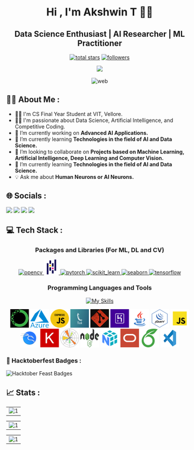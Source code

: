 <h1 align = 'center'>Hi , I'm Akshwin T 👋👋</h1>
<h2 align = 'center'> Data Science Enthusiast | AI Researcher | ML Practitioner </h2>
<p align="center"> 
  <a href="https://github.com/akshwin?tab=repositories&sort=stargazers">
    <img alt="total stars" title="Total stars on GitHub" src="https://custom-icon-badges.demolab.com/github/stars/akshwin?color=FFBF00&style=for-the-badge&labelColor=ff5e00&logo=star"/></a>
  <a href="https://github.com/akshwin?tab=followers">
    <img alt="followers" title="Follow me on Github" src="https://custom-icon-badges.demolab.com/github/followers/akshwin?color=236ad3&labelColor=1155ba&style=for-the-badge&logo=person-add&label=Follow&logoColor=white"/></a>
<p align="center"> <img src="https://komarev.com/ghpvc/?username=akshwin&style=for-the-badge&color=0a2647"> </p>
  
<p align="center">
  <img src="https://www.nowsta.com/static/uploads/2023/07/AI-Arm-in-space-scaled.jpg" alt="web" width="550" height="350"/>

## 🧑‍🎓 About Me :

- 👨‍🎓 I'm CS Final Year Student at VIT, Vellore.
- 👨‍💻 I'm passionate about Data Science, Artificial Intelligence, and Competitive Coding.
- 🔭 I’m currently working on **Advanced AI Applications.**
- 🌱 I’m currently learning **Technologies in the field of  AI and Data Science.**
- 👯 I’m looking to collaborate on **Projects based on Machine Learning, Artificial Intelligence, Deep Learning and Computer Vision.**
- 🌱 I’m currently learning **Technologies in the field of  AI and Data Science.**
- 💡 Ask me about **Human Neurons or AI Neurons.**

## 🌐 Socials : 
<div >
  <a href="https://linkedin.com/in/akshwin"><img src="https://img.shields.io/badge/LinkedIn-0077B5?style=for-the-badge&logo=linkedin&logoColor=white"></a>
  <a href="https://twitter.com/akshwin_2003"><img src="https://img.shields.io/badge/Twitter-1DA1F2?style=for-the-badge&logo=twitter&logoColor=white"></a>
  <a href="https://leetcode.com/akshwin/"><img src="https://img.shields.io/badge/-LeetCode-FFA116?style=for-the-badge&logo=LeetCode&logoColor=black"></a>
  <a href="https://github.com/akshwin"><img src="https://img.shields.io/badge/GitHub-100000?style=for-the-badge&logo=github&logoColor=white"></a>

  <!-- <a href="https://raj03kumar.github.io"><img src="https://img.shields.io/badge/website-000000?style=for-the-badge&logo=About.me&logoColor=white"></a> -->
</div>

## 💻 Tech Stack :

<div align='center'>
<h3 align="center">Packages and Libraries (For ML, DL and CV)</h3>
<p align="center"><a href="https://opencv.org/" target="_blank" rel="noreferrer"> <img src="https://www.vectorlogo.zone/logos/opencv/opencv-icon.svg" alt="opencv" width="40" height="40"/> </a> <a href="https://pandas.pydata.org/" target="_blank" rel="noreferrer"> <img src="https://raw.githubusercontent.com/devicons/devicon/2ae2a900d2f041da66e950e4d48052658d850630/icons/pandas/pandas-original.svg" alt="pandas" width="40" height="40"/> </a> <a href="https://pytorch.org/" target="_blank" rel="noreferrer"> <img src="https://www.vectorlogo.zone/logos/pytorch/pytorch-icon.svg" alt="pytorch" width="40" height="40"/> </a> <a href="https://scikit-learn.org/" target="_blank" rel="noreferrer"> <img src="https://upload.wikimedia.org/wikipedia/commons/0/05/Scikit_learn_logo_small.svg" alt="scikit_learn" width="40" height="40"/> </a> <a href="https://seaborn.pydata.org/" target="_blank" rel="noreferrer"> <img src="https://seaborn.pydata.org/_images/logo-mark-lightbg.svg" alt="seaborn" width="40" height="40"/> </a> <a href="https://www.tensorflow.org" target="_blank" rel="noreferrer"> <img src="https://www.vectorlogo.zone/logos/tensorflow/tensorflow-icon.svg" alt="tensorflow" width="40" height="40"/> </a>

</p>
</div>

<div align='center'>
<h3>Programming Languages and Tools</h3>

[![My Skills](https://skillicons.dev/icons?i=html,css,js,bootstrap,django,c,cpp,py,java,aws,eclipse,github,linux,mysql,powershell,r&perline=16)](https://skillicons.dev)

<img src="./anaconda.png" alt="anaconda" width="50" height="50"/> </a>
<img src="./azure.png" alt="azure" width="50" height="50"/> </a>
<img src="./express-js.png" alt="express-js" width="50" height="50"/> </a>
<img src="./flask.png" alt="flask" width="50" height="50"/> </a>
<img src="./git.png" alt="git" width="50" height="50"/> </a>
<img src="./heroku.png" alt="heroku" width="50" height="50"/> </a>
<img src="./java.png" alt="java" width="50" height="50"/> </a>
<img src="./jquery.png" alt="c" width="50" height="50"/> </a>
<img src="./js.png" alt="c" width="50" height="50"/> </a>
<img src="./kali linux.png" alt="c" width="50" height="50"/> </a>
<img src="./keras.jpg" alt="c" width="50" height="50"/> </a>
<img src="./matplotlib.png" alt="c" width="50" height="50"/> </a>
<img src="./nodejs.png" alt="c" width="50" height="50"/> </a>
<img src="./numpy.png" alt="c" width="50" height="50"/> </a>
<img src="./oracle.png" alt="c" width="50" height="50"/> </a>
<img src="./overleaf.png" alt="c" width="50" height="50"/> </a>
<img src="./vscode.jpg" alt="c" width="50" height="50"/> </a>
</div>

### 📔 Hacktoberfest Badges :

![Hacktober Feast Badges](https://holopin.me/akshwin)

## 📈  Stats : 
<table align="center">
  <tr>
    <td><img src="https://github-profile-summary-cards.vercel.app/api/cards/profile-details?username=akshwin&theme=monokai"  display=block width=100% height=auto  alt="1" ></td>
  </tr> 
</table>

<table align="center">
  <tr>
    <td><img src="https://github-readme-streak-stats.herokuapp.com/?user=akshwin&theme=monokai"  display=block width=100% height=auto  alt="1" ></td>
  </tr> 
</table>

<table align="center">
  <tr>
    <td><img src="https://github-readme-stats.vercel.app/api/top-langs?username=akshwin&theme=monokai&show_icons=true&locale=en&layout=compact"  display=block width=100% height=auto  alt="1" ></td>
  </tr> 
</table>